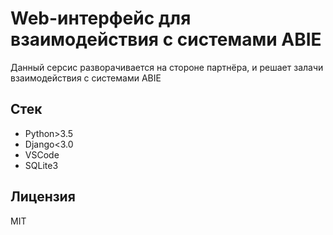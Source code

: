 # Web-интерфейс для взаимодействия с системами ABIE

Данный серсис разворачивается на стороне партнёра, и решает залачи взаимодействия с системами ABIE

## Cтек

* Python>3.5
* Django<3.0
* VSCode
* SQLite3

## Лицензия

MIT

